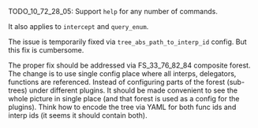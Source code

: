 
TODO_10_72_28_05: Support `help` for any number of commands.

It also applies to `intercept` and `query_enum`.

The issue is temporarily fixed via `tree_abs_path_to_interp_id` config.
But this fix is cumbersome.

The proper fix should be addressed via FS_33_76_82_84 composite forest.
The change is to use single config place where all interps, delegators, functions are referenced.
Instead of configuring parts of the forest (sub-trees) under different plugins.
It should be made convenient to see the whole picture in single place
(and that forest is used as a config for the plugins).
Think how to encode the tree via YAML for both func ids and interp ids (it seems it should contain both).
